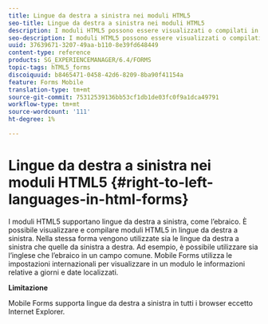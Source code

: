 ```yaml
---
title: Lingue da destra a sinistra nei moduli HTML5
seo-title: Lingue da destra a sinistra nei moduli HTML5
description: I moduli HTML5 possono essere visualizzati o compilati in lingue da destra a sinistra, come l’ebraico.
seo-description: I moduli HTML5 possono essere visualizzati o compilati in lingue da destra a sinistra, come l’ebraico.
uuid: 37639671-3207-49aa-b110-8e39fd648449
content-type: reference
products: SG_EXPERIENCEMANAGER/6.4/FORMS
topic-tags: hTML5_forms
discoiquuid: b8465471-0458-42d6-8209-8ba90f41154a
feature: Forms Mobile
translation-type: tm+mt
source-git-commit: 75312539136bb53cf1db1de03fc0f9a1dca49791
workflow-type: tm+mt
source-wordcount: '111'
ht-degree: 1%

---
```



# Lingue da destra a sinistra nei moduli HTML5 {#right-to-left-languages-in-html-forms}

I moduli HTML5 supportano lingue da destra a sinistra, come l’ebraico. È possibile visualizzare e compilare moduli HTML5 in lingue da destra a sinistra. Nella stessa forma vengono utilizzate sia le lingue da destra a sinistra che quelle da sinistra a destra. Ad esempio, è possibile utilizzare sia l’inglese che l’ebraico in un campo comune. Mobile Forms utilizza le impostazioni internazionali per visualizzare in un modulo le informazioni relative a giorni e date localizzati.

**Limitazione**

Mobile Forms supporta lingue da destra a sinistra in tutti i browser eccetto Internet Explorer.

